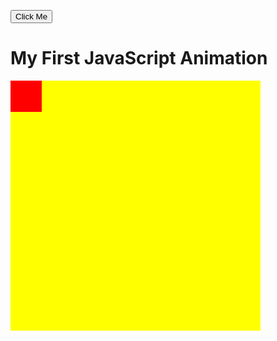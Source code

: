 <!DOCTYPE HTML>
<html>
<style>
#myContainer {                   
  width: 400px;
  height: 400px;
  position: relative;
  background: yellow;
}
#myAnimation {                  
  width: 50px;
  height: 50px;
  position: absolute;
  background: red;
}
</style>
<body>

<p>
<button onclick="myMove()">Click Me</button>            
</p>



<h1>My First JavaScript Animation</h1>

<div id="myContainer">                      
<div id="myAnimation"></div>                
</div>

<script>                                                      
function myMove() {                                          
  var elem = document.getElementById("myAnimation");        
  var pos = 0;                                     
  var id = setInterval(frame, 10);                         
  function frame() {                                        
    if (pos == 350) {                                         
      clearInterval(id);
    } else {
      pos++;
      elem.style.top = pos + 'px';
      elem.style.left = pos + 'px';
    }
  }
}
</script>

</body>
</html>
